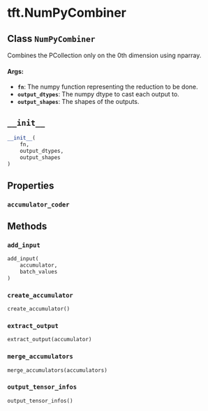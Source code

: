 <div itemscope itemtype="http://developers.google.com/ReferenceObject">
<meta itemprop="name" content="tft.NumPyCombiner" />
<meta itemprop="path" content="Stable" />
<meta itemprop="property" content="accumulator_coder"/>
<meta itemprop="property" content="__init__"/>
<meta itemprop="property" content="add_input"/>
<meta itemprop="property" content="create_accumulator"/>
<meta itemprop="property" content="extract_output"/>
<meta itemprop="property" content="merge_accumulators"/>
<meta itemprop="property" content="output_tensor_infos"/>
</div>

# tft.NumPyCombiner

## Class `NumPyCombiner`



Combines the PCollection only on the 0th dimension using nparray.

#### Args:

* <b>`fn`</b>: The numpy function representing the reduction to be done.
* <b>`output_dtypes`</b>: The numpy dtype to cast each output to.
* <b>`output_shapes`</b>: The shapes of the outputs.

<h2 id="__init__"><code>__init__</code></h2>

``` python
__init__(
    fn,
    output_dtypes,
    output_shapes
)
```





## Properties

<h3 id="accumulator_coder"><code>accumulator_coder</code></h3>





## Methods

<h3 id="add_input"><code>add_input</code></h3>

``` python
add_input(
    accumulator,
    batch_values
)
```



<h3 id="create_accumulator"><code>create_accumulator</code></h3>

``` python
create_accumulator()
```



<h3 id="extract_output"><code>extract_output</code></h3>

``` python
extract_output(accumulator)
```



<h3 id="merge_accumulators"><code>merge_accumulators</code></h3>

``` python
merge_accumulators(accumulators)
```



<h3 id="output_tensor_infos"><code>output_tensor_infos</code></h3>

``` python
output_tensor_infos()
```





